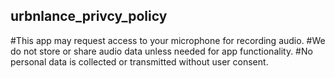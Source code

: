## urbnlance_privcy_policy
#This app may request access to your microphone for recording audio. 
#We do not store or share audio data unless needed for app functionality. 
#No personal data is collected or transmitted without user consent.
